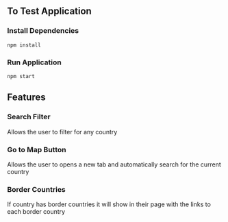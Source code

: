 ## To Test Application

### Install Dependencies

`npm install`

### Run Application

`npm start`

## Features

### Search Filter

Allows the user to filter for any country

### Go to Map Button

Allows the user to opens a new tab and automatically search for the current country

### Border Countries

If country has border countries it will show in their page with the links to each border country
